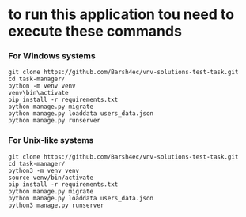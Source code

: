 # to run this application tou need to execute these commands
### For Windows systems
```shell
git clone https://github.com/Barsh4ec/vnv-solutions-test-task.git
cd task-manager/
python -m venv venv
venv\bin\activate
pip install -r requirements.txt
python manage.py migrate
python manage.py loaddata users_data.json
python manage.py runserver
```

### For Unix-like systems
```shell
git clone https://github.com/Barsh4ec/vnv-solutions-test-task.git
cd task-manager/
python3 -m venv venv
source venv/bin/activate
pip install -r requirements.txt
python manage.py migrate
python manage.py loaddata users_data.json
python3 manage.py runserver
```

